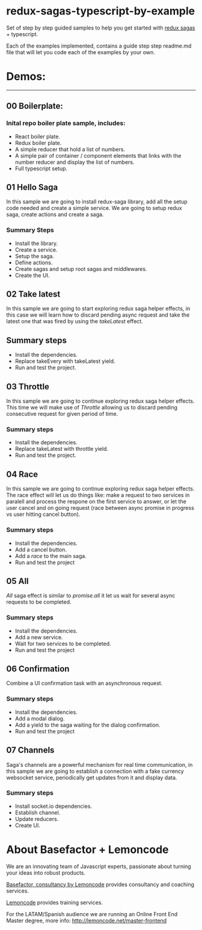 # redux-sagas-typescript-by-example

Set of step by step guided samples to help you get started with [redux sagas](https://github.com/redux-saga/redux-saga) + typescript.

Each of the examples implemented, contains a guide step step readme.md file that will let you code each of the examples by your own.

# Demos:
___

## 00 Boilerplate:


### Inital repo boiler plate sample, includes:

+ React boiler plate.
+ Redux boiler plate.
+ A simple reducer that hold a list of numbers.
+ A simple pair of container / component elements that links with the number reducer and display the list of numbers.
+ Full typescript setup.

## 01 Hello Saga

In this sample we are going to install redux-saga library, add all the setup code needed and create a simple service. We are going to setup redux saga, create actions and create a saga.


### Summary Steps
 + Install the library.
 + Create a service.
 + Setup the saga.
 + Define actions.
 + Create sagas and setup root sagas and middlewares.
 + Create the UI.

## 02 Take latest

In this sample we are going to start exploring redux saga helper effects, in this case we will learn how to discard pending 
async request and take the latest one that was fired by using
the *takeLatest* effect.

## Summary steps
 + Install the dependencies.
 + Replace  takeEvery with takeLatest yield.
 + Run and test the project. 

## 03 Throttle

In this sample we are going to continue exploring redux saga helper effects. This time we will make use of *Throttle* allowing
us to discard pending consecutive request for given period of 
time.

### Summary steps
 + Install the dependencies.
 + Replace takeLatest with throttle yield.
 + Run and test the project.
 
## 04 Race

In this sample we are going to continue exploring redux saga helper effects. The race effect will let us do things like: 
make a request to two services in paralell and process the respone on the first service to answer, or let the user cancel
and on going request (race between async promise in progress vs
user hitting cancel button).

### Summary steps
 + Install the dependencies.
 + Add a cancel button.
 + Add a _race_ to the main saga.
 + Run and test the project 

## 05 All

_All_ saga effect is similar to _promise.all_ it let us wait for
several async requests to be completed.

### Summary steps
 + Install the dependencies.
 + Add a new service.
 + Wait for two services to be completed.
 + Run and test the project 

## 06 Confirmation

Combine a UI confirmation task with an asynchronous request.

### Summary steps
 + Install the dependencies.
 + Add a modal dialog.
 + Add a yield to the saga waiting for the dialog confirmation.
 + Run and test the project 

## 07 Channels

Saga's channels are a powerful mechanism for real time communication, in this sample we are going to establish a 
connection with a fake currency websocket service,
periodically get updates from it and display data.


### Summary steps
 - Install socket.io dependencies.
 - Establish channel.
 - Update reducers.
 - Create UI.

# About Basefactor + Lemoncode

We are an innovating team of Javascript experts, passionate about turning your ideas into robust products.

[Basefactor, consultancy by Lemoncode](http://www.basefactor.com) provides consultancy and coaching services.

[Lemoncode](http://lemoncode.net/services/en/#en-home) provides training services.

For the LATAM/Spanish audience we are running an Online Front End Master degree, more info: http://lemoncode.net/master-frontend


 








